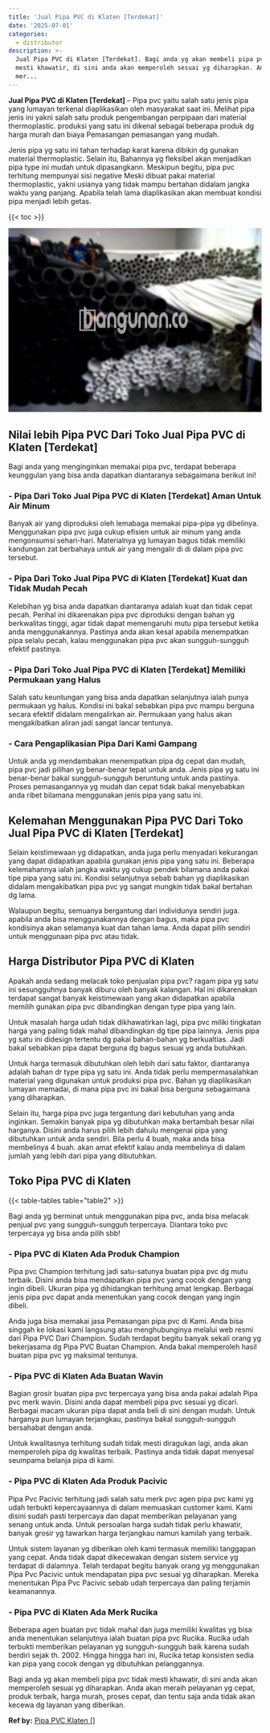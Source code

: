 ```yaml
---
title: 'Jual Pipa PVC di Klaten [Terdekat]'
date: '2025-07-01'
categories:
  - distributor
description: >-
  Jual Pipa PVC di Klaten [Terdekat]. Bagi anda yg akan membeli pipa pvc tidak
  mesti khawatir, di sini anda akan memperoleh sesuai yg diharapkan. Anda akan
  mer...
---
```


**Jual Pipa PVC di Klaten \[Terdekat\]** – Pipa pvc yaitu salah satu jenis pipa yang lumayan terkenal diaplikasikan oleh masyarakat saat ini. Melihat pipa jenis ini yakni salah satu produk pengembangan perpipaan dari material thermoplastic. produksi yang satu ini dikenal sebagai beberapa produk dg harga murah dan biaya Pemasangan pemasangan yang mudah.

Jenis pipa yg satu ini tahan terhadap karat karena dibikin dg gunakan material thermoplastic. Selain itu, Bahannya yg fleksibel akan menjadikan pipa type ini mudah untuk dipasangkann. Meskipun begitu, pipa pvc terhitung mempunyai sisi negative Meski dibuat pakai material thermoplastic, yakni usianya yang tidak mampu bertahan didalam jangka waktu yang panjang. Apabila telah lama diaplikasikan akan membuat kondisi pipa menjadi lebih getas.

{{< toc >}}

![Jual Pipa PVC di Klaten [Terdekat]](/images/jaul-pipa-pvc-10.png)

## Nilai lebih Pipa PVC Dari Toko Jual Pipa PVC di Klaten \[Terdekat\]

Bagi anda yang menginginkan memakai pipa pvc, terdapat beberapa keunggulan yang bisa anda dapatkan diantaranya sebagaimana berikut ini!

### \- Pipa Dari Toko Jual Pipa PVC di Klaten \[Terdekat\] Aman Untuk Air Minum

Banyak air yang diproduksi oleh lemabaga memakai pipa-pipa yg dibelinya. Menggunakan pipa pvc juga cukup efisien untuk air minum yang anda mengonsumsi sehari-hari. Materialnya yg lumayan bagus tidak memiliki kandungan zat berbahaya untuk air yang mengalir di di dalam pipa pvc tersebut.

### \- Pipa Dari Toko Jual Pipa PVC di Klaten \[Terdekat\] Kuat dan Tidak Mudah Pecah

Kelebihan yg bisa anda dapatkan diantaranya adalah kuat dan tidak cepat pecah. Perihal ini dikarenakan pipa pvc diproduksi dengan bahan yg berkwalitas tinggi, agar tidak dapat memengaruhi mutu pipa tersebut ketika anda menggunakannya. Pastinya anda akan kesal apabila menempatkan pipa selalu pecah, kalau menggunakan pipa pvc akan sungguh-sungguh efektif pastinya.

### \- Pipa Dari Toko Jual Pipa PVC di Klaten \[Terdekat\] Memiliki Permukaan yang Halus

Salah satu keuntungan yang bisa anda dapatkan selanjutnya ialah punya permukaan yg halus. Kondisi ini bakal sebabkan pipa pvc mampu berguna secara efektif didalam mengalirkan air. Permukaan yang halus akan mengakibatkan aliran jadi sangat lancar tentunya.

### \- Cara Pengaplikasian Pipa Dari Kami Gampang

Untuk anda yg mendambakan menempatkan pipa dg cepat dan mudah, pipa pvc jadi pilihan yg benar-benar tepat untuk anda. Jenis pipa yg satu ini benar-benar bakal sungguh-sungguh beruntung untuk anda pastinya. Proses pemasangannya yg mudah dan cepat tidak bakal menyebabkan anda ribet bilamana menggunakan jenis pipa yang satu ini.

## Kelemahan Menggunakan Pipa PVC Dari Toko Jual Pipa PVC di Klaten \[Terdekat\]

Selain keistimewaan yg didapatkan, anda juga perlu menyadari kekurangan yang dapat didapatkan apabila gunakan jenis pipa yang satu ini. Beberapa kelemahannya ialah jangka waktu yg cukup pendek bilamana anda pakai tipe pipa yang satu ini. Kondisi selanjutnya sebab bahan yg diaplikasikan didalam mengakibatkan pipa pvc yg sangat mungkin tidak bakal bertahan dg lama.

Walaupun begitu, semuanya bergantung dari individunya sendiri juga. apabila anda bisa menggunakannya dengan bagus, maka pipa pvc kondisinya akan selamanya kuat dan tahan lama. Anda dapat pilih sendiri untuk menggunaan pipa pvc atau tidak.

## Harga Distributor Pipa PVC di Klaten

Apakah anda sedang melacak toko penjualan pipa pvc? ragam pipa yg satu ini sesungguhnya banyak diburu oleh banyak kalangan. Hal ini dikarenakan terdapat sangat banyak keistimewaan yang akan didapatkan apabila memilih gunakan pipa pvc dibandingkan dengan type pipa yang lain.

Untuk masalah harga udah tidak dikhawatirkan lagi, pipa pvc miliki tingkatan harga yang paling tidak mahal dibandingkan dg tipe pipa lainnya. Jenis pipa yg satu ini didesign tertentu dg pakai bahan-bahan yg berkualtias. Jadi bakal sebabkan pipa dapat berguna dg bagus sesuai yg anda butuhkan.

Untuk harga termasuk dibutuhkan oleh lebih dari satu faktor, diantaranya adalah bahan dr type pipa yg satu ini. Anda tidak perlu mempermasalahkan material yang digunakan untuk produksi pipa pvc. Bahan yg diaplikasikan lumayan memadai, di mana pipa pvc ini bakal bisa berguna sebagaimana yang diharapkan.

Selain itu, harga pipa pvc juga tergantung dari kebutuhan yang anda inginkan. Semakin banyak pipa yg dibutuhkan maka bertambah besar nilai harganya. Disini anda harus pilih lebih dahulu mengenai pipa yang dibutuhkan untuk anda sendiri. Bila perlu 4 buah, maka anda bisa membelinya 4 buah. akan amat efektif kalau anda membelinya di dalam jumlah yang lebih dari pipa yang dibutuhkan.

## Toko Pipa PVC di Klaten

{{< table-tables table="table2" >}}

Bagi anda yg berminat untuk menggunakan pipa pvc, anda bisa melacak penjual pvc yang sungguh-sungguh terpercaya. Diantara toko pvc terpercaya yg bisa anda pilih sbb!

### \- Pipa PVC di Klaten Ada Produk Champion

Pipa pvc Champion terhitung jadi satu-satunya buatan pipa pvc dg mutu terbaik. Disini anda bisa mendapatkan pipa pvc yang cocok dengan yang ingin dibeli. Ukuran pipa yg dihidangkan terhitung amat lengkap. Berbagai jenis pipa pvc dapat anda menentukan yang cocok dengan yang ingin dibeli.

Anda juga bisa memakai jasa Pemasangan pipa pvc di Kami. Anda bisa singgah ke lokasi kami langsung atau menghubunginya melalui web resmi dari Pipa PVC Dari Champion. Sudah terdapat begitu banyak sekali orang yg bekerjasama dg Pipa PVC Buatan Champion. Anda bakal memperoleh hasil buatan pipa pvc yg maksimal tentunya.

### \- Pipa PVC di Klaten Ada Buatan Wavin

Bagian grosir buatan pipa pvc terpercaya yang bisa anda pakai adalah Pipa pvc merk wavin. Disini anda dapat membeli pipa pvc sesuai yg dicari. Berbagai macam ukuran pipa dapat anda beli di sini dengan mudah. Untuk harganya pun lumayan terjangkau, pastinya bakal sungguh-sungguh bersahabat dengan anda.

Untuk kwalitasnya terhitung sudah tidak mesti diragukan lagi, anda akan memperoleh pipa dg kwalitas terbaik. Pastinya anda tidak dapat menyesal seumpama belanja pipa di kami.

### \- Pipa PVC di Klaten Ada Produk Pacivic

Pipa Pvc Pacivic terhitung jadi salah satu merk pvc agen pipa pvc kami yg udah terbukti kepercayaannya di dalam memuaskan customer kami. Kami disini sudah pasti terpercaya dan dapat memberikan pelayanan yang senang untuk anda. Untuk persoalan harga sudah tidak perlu khawatir, banyak grosir yg tawarkan harga terjangkau namun kamilah yang terbaik.

Untuk sistem layanan yg diberikan oleh kami termasuk memiliki tanggapan yang cepat. Anda tidak dapat dikecewakan dengan sistem service yg terdapat di dalamnya. Telah terdapat begitu banyak orang yg menggunakan Pipa Pvc Pacivic untuk mendapatan pipa pvc sesuai yg diharapkan. Mereka menentukan Pipa Pvc Pacivic sebab udah terpercaya dan paling terjamin keamanannya.

### \- Pipa PVC di Klaten Ada Merk Rucika

Beberapa agen buatan pvc tidak mahal dan juga memiliki kwalitas yg bisa anda menentukan selanjutnya ialah buatan pipa pvc Rucika. Rucika udah terbukti memberikan pelayanan yg sungguh-sungguh baik karena sudah berdiri sejak th. 2002. Hingga hingga hari ini, Rucika tetap konsisten sedia kan pipa yang cocok dengan yg dibutuhkan pelanggannya.

Bagi anda yg akan membeli pipa pvc tidak mesti khawatir, di sini anda akan memperoleh sesuai yg diharapkan. Anda akan meraih pelayanan yg cepat, produk terbaik, harga murah, proses cepat, dan tentu saja anda tidak akan kecewa dg layanan yang diberikan.

**Ref by:** [Pipa PVC Klaten []](https://id.wikipedia.org/wiki/Pipa)
